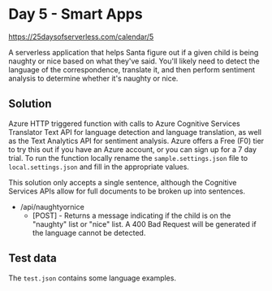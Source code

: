 # Day 5 - Smart Apps

https://25daysofserverless.com/calendar/5

A serverless application that helps Santa figure out if a given child is being naughty or nice based on what they've said. You'll likely need to detect the language of the correspondence, translate it, and then perform sentiment analysis to determine whether it's naughty or nice.

## Solution

Azure HTTP triggered function with calls to Azure Cognitive Services Translator Text API for language detection and language translation, as well as the Text Analytics API for sentiment analysis. Azure offers a Free (F0) tier to try this out if you have an Azure account, or you can sign up for a 7 day trial. To run the function locally rename the `sample.settings.json` file to `local.settings.json` and fill in the appropriate values.

This solution only accepts a single sentence, although the Cognitive Services APIs allow for full documents to be broken up into sentences.

* /api/naughtyornice
  * \[POST\] - Returns a message indicating if the child is on the "naughty" list or "nice" list. A 400 Bad Request will be generated if the language cannot be detected.

## Test data

The `test.json` contains some language examples.